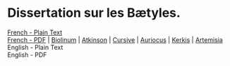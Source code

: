 # Dissertation sur les Bætyles.

[French - Plain Text](full-text-french.md)  
[French - PDF](https://cdn.solaranamnesis.com/Falconet/falconet_dissertation_baetyles_1722_french.pdf) | [Biolinum](https://cdn.solaranamnesis.com/Falconet/falconet_dissertation_baetyles_1722_french_biolinum.pdf) | [Atkinson](https://cdn.solaranamnesis.com/Falconet/falconet_dissertation_baetyles_1722_french_atkinson.pdf) | [Cursive](https://cdn.solaranamnesis.com/Falconet/falconet_dissertation_baetyles_1722_french_frcursive.pdf) | [Auriocus](https://cdn.solaranamnesis.com/Falconet/falconet_dissertation_baetyles_1722_french_aurical.pdf) | [Kerkis](https://cdn.solaranamnesis.com/Falconet/falconet_dissertation_baetyles_1722_french_kerkis.pdf) | [Artemisia](https://cdn.solaranamnesis.com/Falconet/falconet_dissertation_baetyles_1722_french_artemisia.pdf)  
English - Plain Text  
English - PDF  
